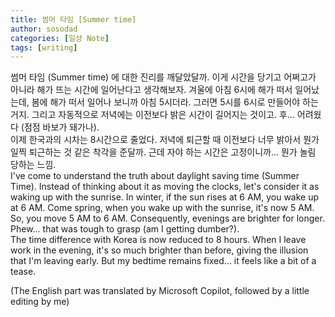```yaml
---
title: 썸머 타임 [Summer time]
author: sosodad
categories: [일상 Note]
tags: [writing]
---
```


썸머 타임 (Summer time) 에 대한 진리를 깨달았달까. 이게 시간을 당기고 어쩌고가 아니라 해가 뜨는 시간에 일어난다고 생각해보자. 겨울에 아침 6시에 해가 떠서 일어났는데, 봄에 해가 떠서 일어나 보니까 아침 5시더라. 그러면 5시를 6시로 만들어야 하는 거지. 그리고 자동적으로 저녁에는 이전보다 밝은 시간이 길어지는 것이고. 후... 어려웠다 (점점 바보가 돼가나).  
이제 한국과의 시차는 8시간으로 줄었다. 저녁에 퇴근할 때 이전보다 너무 밝아서 뭔가 일찍 퇴근하는 것 같은 착각을 준달까. 근데 자야 하는 시간은 고정이니까... 뭔가 놀림 당하는 느낌.  
I've come to understand the truth about daylight saving time (Summer Time). Instead of thinking about it as moving the clocks, let's consider it as waking up with the sunrise. In winter, if the sun rises at 6 AM, you wake up at 6 AM. Come spring, when you wake up with the sunrise, it's now 5 AM. So, you move 5 AM to 6 AM. Consequently, evenings are brighter for longer. Phew... that was tough to grasp (am I getting dumber?).  
The time difference with Korea is now reduced to 8 hours. When I leave work in the evening, it's so much brighter than before, giving the illusion that I'm leaving early. But my bedtime remains fixed... it feels like a bit of a tease.  
  
(The English part was translated by Microsoft Copilot, followed by a little editing by me)